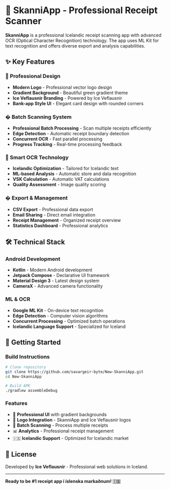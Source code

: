 # 📱 SkanniApp - Professional Receipt Scanner

**SkanniApp** is a professional Icelandic receipt scanning app with advanced OCR (Optical Character Recognition) technology. The app uses ML Kit for text recognition and offers diverse export and analysis capabilities.

## ✨ Key Features

### 🎨 Professional Design
- **Modern Logo** - Professional vector logo design
- **Gradient Background** - Beautiful green gradient theme
- **Ice Veflausnir Branding** - Powered by Ice Veflausnir
- **Bank-app Style UI** - Elegant card design with rounded corners

### � Batch Scanning System
- **Professional Batch Processing** - Scan multiple receipts efficiently
- **Edge Detection** - Automatic receipt boundary detection
- **Concurrent OCR** - Fast parallel processing
- **Progress Tracking** - Real-time processing feedback

### 🤖 Smart OCR Technology
- **Icelandic Optimization** - Tailored for Icelandic text
- **ML-based Analysis** - Automatic store and data recognition
- **VSK Calculation** - Automatic VAT calculations
- **Quality Assessment** - Image quality scoring

### � Export & Management
- **CSV Export** - Professional data export
- **Email Sharing** - Direct email integration
- **Receipt Management** - Organized receipt overview
- **Statistics Dashboard** - Professional analytics

## 🛠️ Technical Stack

### Android Development
- **Kotlin** - Modern Android development
- **Jetpack Compose** - Declarative UI framework
- **Material Design 3** - Latest design system
- **CameraX** - Advanced camera functionality

### ML & OCR
- **Google ML Kit** - On-device text recognition
- **Edge Detection** - Computer vision algorithms
- **Concurrent Processing** - Optimized batch operations
- **Icelandic Language Support** - Specialized for Iceland

## 🚀 Getting Started

### Build Instructions
```bash
# Clone repository
git clone https://github.com/savargeir-byte/New-SkanniApp.git
cd New-SkanniApp

# Build APK
./gradlew assembleDebug
```

### Features
- 📱 **Professional UI** with gradient backgrounds
- 🎯 **Logo Integration** - SkanniApp and Ice Veflausnir logos
- 🔄 **Batch Scanning** - Process multiple receipts
- 📊 **Analytics** - Professional receipt management
- 🇮🇸 **Icelandic Support** - Optimized for Icelandic market

## 📄 License

Developed by **Ice Veflausnir** - Professional web solutions in Iceland.

---

**Ready to be #1 receipt app í íslenska markaðnum! 🇮🇸**